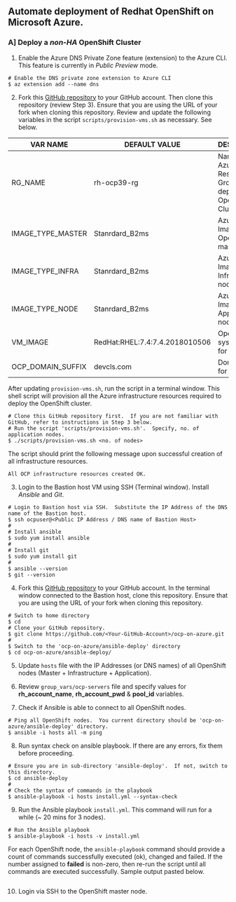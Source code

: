 ## Automate deployment of Redhat OpenShift on Microsoft Azure.

### A] Deploy a *non-HA* OpenShift Cluster
1. Enable the Azure DNS Private Zone feature (extension) to the Azure CLI.  This feature is currently in *Public Preview* mode.
```
# Enable the DNS private zone extension to Azure CLI
$ az extension add --name dns
```

2. Fork this [GitHub repository](https://github.com/ganrad/ocp-on-azure) to your GitHub account.  Then clone this repository (review Step 3).  Ensure that you are using the URL of your fork when cloning this repository.  Review and update the following variables in the script `scripts/provision-vms.sh` as necessary.  See below.

VAR NAME | DEFAULT VALUE | DESCRIPTION
-------- | ------------- | -----------
RG_NAME | rh-ocp39-rg | Name of the Azure Resource Group used to deploy the OpenShift Cluster
IMAGE_TYPE_MASTER | Stanrdard_B2ms | Azure VM Image Size for OpenShift master nodes
IMAGE_TYPE_INFRA | Stanrdard_B2ms | Azure VM Image Size for Infrastructure nodes
IMAGE_TYPE_NODE | Stanrdard_B2ms | Azure VM Image Size for Application nodes
VM_IMAGE | RedHat:RHEL:7.4:7.4.2018010506 | Operating system image for all VMs
OCP_DOMAIN_SUFFIX | devcls.com | Domain suffix for hostnames

After updating `provision-vms.sh`, run the script in a terminal window.  This shell script will provision all the Azure infrastructure resources required to deploy the OpenShift cluster.
```
# Clone this GitHub repository first.  If you are not familiar with GitHub, refer to instructions in Step 3 below.
# Run the script 'scripts/provision-vms.sh'.  Specify, no. of application nodes.
$ ./scripts/provision-vms.sh <no. of nodes>
```
The script should print the following message upon successful creation of all infrastructure resources.
```
All OCP infrastructure resources created OK.
```

3. Login to the Bastion host VM using SSH (Terminal window). Install *Ansible* and *Git*.
```
# Login to Bastion host via SSH.  Substitute the IP Address of the DNS name of the Bastion host.
$ ssh ocpuser@<Public IP Address / DNS name of Bastion Host>
#
# Install ansible
$ sudo yum install ansible
#
# Install git
$ sudo yum install git
#
$ ansible --version
$ git --version
```

4. Fork this [GitHub repository](https://github.com/ganrad/ocp-on-azure) to your GitHub account.  In the terminal window connected to the Bastion host, clone this repository.  Ensure that you are using the URL of your fork when cloning this repository.
```
# Switch to home directory
$ cd
# Clone your GitHub repository.
$ git clone https://github.com/<Your-GitHub-Account>/ocp-on-azure.git
#
$ Switch to the 'ocp-on-azure/ansible-deploy' directory
$ cd ocp-on-azure/ansible-deploy/
```

5. Update `hosts` file with the IP Addresses (or DNS names) of all OpenShift nodes (Master + Infrastructure + Application).

6. Review `group_vars/ocp-servers` file and specify values for **rh_account_name**, **rh_account_pwd** & **pool_id** variables.

7. Check if Ansible is able to connect to all OpenShift nodes.
```
# Ping all OpenShift nodes.  You current directory should be 'ocp-on-azure/ansible-deploy' directory.
$ ansible -i hosts all -m ping
```

8. Run syntax check on ansible playbook.  If there are any errors, fix them before proceeding.
```
# Ensure you are in sub-directory 'ansible-deploy'.  If not, switch to this directory.
$ cd ansible-deploy
#
# Check the syntax of commands in the playbook
$ ansible-playbook -i hosts install.yml --syntax-check
```

9. Run the Ansible playbook `install.yml`.  This command will run for a while (~ 20 mins for 3 nodes).
```
# Run the Ansible playbook
$ ansible-playbook -i hosts -v install.yml
```
For each OpenShift node, the `ansible-playbook` command should provide a count of commands successfully executed (ok), changed and failed. If the number assigned to **failed** is non-zero, then re-run the script until all commands are executed successfully. Sample output pasted below.
```
```

10. Login via SSH to the OpenShift master node.
